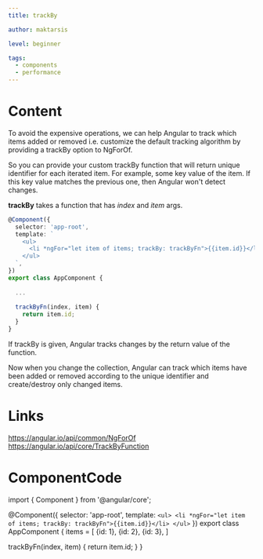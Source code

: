 ```yaml
---
title: trackBy

author: maktarsis

level: beginner

tags:
  - components
  - performance
---
```


# Content
To avoid the expensive operations, we can help Angular to track which items added or removed i.e. customize the default tracking algorithm by providing a trackBy option to NgForOf.

So you can provide your custom trackBy function that will return unique identifier for each iterated item. 
For example, some key value of the item. If this key value matches the previous one, then Angular won't detect changes.

**trackBy** takes a function that has _index_ and _item_ args. 

```typescript
@Component({
  selector: 'app-root',
  template: `
    <ul>
      <li *ngFor="let item of items; trackBy: trackByFn">{{item.id}}</li>
    </ul>
  `,
})
export class AppComponent {
  
  ...
  
  trackByFn(index, item) {
    return item.id;
  }
}
```
If trackBy is given, Angular tracks changes by the return value of the function. 

Now when you change the collection, Angular can track which items have been added or removed according to the unique identifier and create/destroy only changed items.

# Links

https://angular.io/api/common/NgForOf
https://angular.io/api/core/TrackByFunction

# ComponentCode
import { Component } from '@angular/core';

@Component({
  selector: 'app-root',
  template: `
    <ul>
      <li *ngFor="let item of items; trackBy: trackByFn">{{item.id}}</li>
    </ul>
  `
})
export class AppComponent {
 items = [
   {id: 1},
   {id: 2},
   {id: 3},
 ]
 
  trackByFn(index, item) {
    return item.id;
  } 
}
